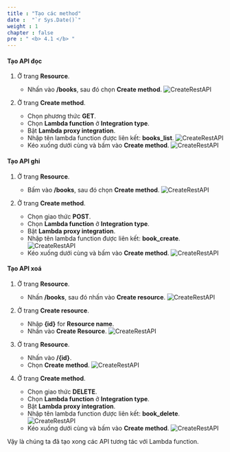 ```yaml
---
title : "Tạo các method"
date :  "`r Sys.Date()`" 
weight : 1
chapter : false
pre : " <b> 4.1 </b> "
---
```

#### Tạo API đọc
1. Ở trang **Resource**.
    - Nhấn vào **/books**, sau đó chọn **Create method**.
![CreateRestAPI](/000079-Book-store-Book-store-front-end-code-calling-API-Gateway/images/temp/1/55.png?width=90pc)

2. Ở trang **Create method**.
    - Chọn phương thức **GET**.
    - Chọn **Lambda function** ở **Integration type**.
    - Bật **Lambda proxy integration**.
    - Nhập tên lambda function được liên kết: **books_list**.
  ![CreateRestAPI](/000079-Book-store-Book-store-front-end-code-calling-API-Gateway/images/temp/1/56.png?width=90pc)
    - Kéo xuống dưới cùng và bấm vào **Create method**.
  ![CreateRestAPI](/000079-Book-store-Book-store-front-end-code-calling-API-Gateway/images/temp/1/57.png?width=90pc)

#### Tạo API ghi
1. Ở trang **Resource**.
    - Bấm vào **/books**, sau đó chọn **Create method**.
![CreateRestAPI](/000079-Book-store-Book-store-front-end-code-calling-API-Gateway/images/temp/1/55.png?width=90pc)

2. Ở trang **Create method**.
    - Chọn giao thức **POST**.
    - Chọn **Lambda function** ở **Integration type**.
    - Bật **Lambda proxy integration**.
    - Nhập tên lambda function được liên kết: **book_create**.
  ![CreateRestAPI](/000079-Book-store-Book-store-front-end-code-calling-API-Gateway/images/temp/1/58.png?width=90pc)
    - Kéo xuống dưới cùng và bấm vào **Create method**.
  ![CreateRestAPI](/000079-Book-store-Book-store-front-end-code-calling-API-Gateway/images/temp/1/59.png?width=90pc)

#### Tạo API xoá
1. Ở trang **Resource**.
    - Nhấn **/books**, sau đó nhấn vào **Create resource**.
![CreateRestAPI](/000079-Book-store-Book-store-front-end-code-calling-API-Gateway/images/temp/1/60.png?width=90pc)

2. Ở trang **Create resource**.
    - Nhập **{id}** for **Resource name**.
    - Nhấn vào **Create Resource**.
![CreateRestAPI](/000079-Book-store-Book-store-front-end-code-calling-API-Gateway/images/temp/1/61.png?width=90pc)

3. Ở trang **Resource**.
    - Nhấn vào **/{id}**.
    - Chọn **Create method**.
![CreateRestAPI](/000079-Book-store-Book-store-front-end-code-calling-API-Gateway/images/temp/1/62.png?width=90pc)

4. Ở trang **Create method**.
    - Chọn giao thức **DELETE**.
    - Chọn **Lambda function** ở **Integration type**.
    - Bật **Lambda proxy integration**.
    - Nhập tên lambda function được liên kết: **book_delete**.
  ![CreateRestAPI](/000079-Book-store-Book-store-front-end-code-calling-API-Gateway/images/temp/1/63.png?width=90pc)
    - Kéo xuống dưới cùng và bấm vào **Create method**.
  ![CreateRestAPI](/000079-Book-store-Book-store-front-end-code-calling-API-Gateway/images/temp/1/64.png?width=90pc)

Vậy là chúng ta đã tạo xong các API tương tác với Lambda function.
